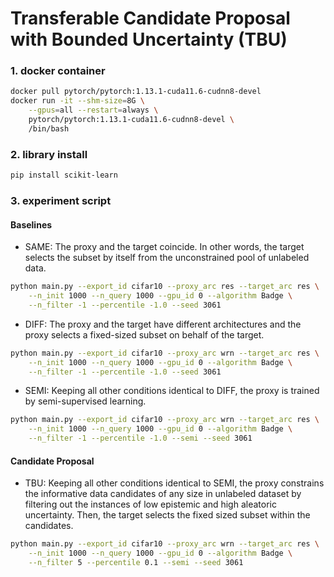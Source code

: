 # Transferable Candidate Proposal with Bounded Uncertainty (TBU)

### 1. docker container
```bash
docker pull pytorch/pytorch:1.13.1-cuda11.6-cudnn8-devel
docker run -it --shm-size=8G \
    --gpus=all --restart=always \
    pytorch/pytorch:1.13.1-cuda11.6-cudnn8-devel \
    /bin/bash
```

### 2. library install
```bash
pip install scikit-learn
```

### 3. experiment script

#### Baselines
- SAME: The proxy and the target coincide. In other words, the target selects the subset by itself from the unconstrained pool of unlabeled data.
```bash
python main.py --export_id cifar10 --proxy_arc res --target_arc res \
    --n_init 1000 --n_query 1000 --gpu_id 0 --algorithm Badge \
    --n_filter -1 --percentile -1.0 --seed 3061
```

- DIFF: The proxy and the target have different architectures and the proxy selects a fixed-sized subset on behalf of the target.
```bash
python main.py --export_id cifar10 --proxy_arc wrn --target_arc res \
    --n_init 1000 --n_query 1000 --gpu_id 0 --algorithm Badge \
    --n_filter -1 --percentile -1.0 --seed 3061
```

- SEMI: Keeping all other conditions identical to DIFF, the proxy is trained by semi-supervised learning.
```bash
python main.py --export_id cifar10 --proxy_arc wrn --target_arc res \
    --n_init 1000 --n_query 1000 --gpu_id 0 --algorithm Badge \
    --n_filter -1 --percentile -1.0 --semi --seed 3061
```

#### Candidate Proposal
- TBU: Keeping all other conditions identical to SEMI, the proxy constrains the informative data candidates of any size in unlabeled dataset by filtering out the instances of low epistemic and high aleatoric uncertainty. Then, the target selects the fixed sized subset within the candidates.
```bash
python main.py --export_id cifar10 --proxy_arc wrn --target_arc res \
    --n_init 1000 --n_query 1000 --gpu_id 0 --algorithm Badge \
    --n_filter 5 --percentile 0.1 --semi --seed 3061
```